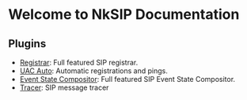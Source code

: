 # Welcome to NkSIP Documentation

## Plugins

* [Registrar](registrar.md): Full featured SIP registrar.
* [UAC Auto](uac_auto.md): Automatic registrations and pings.
* [Event State Compositor](event_compositor.md): Full featured SIP Event State Compositor.
* [Tracer](tracer.md): SIP message tracer

